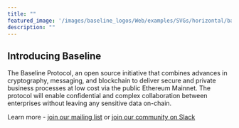 ```yaml
---
title: ""
featured_image: '/images/baseline_logos/Web/examples/SVGs/horizontal/baselineHorizontal-Logo-Full-Color.svg'
description: ""
---
```


## Introducing Baseline
The Baseline Protocol, an open source initiative that combines advances in cryptography, messaging, and blockchain to deliver secure and private business processes at low cost via the public Ethereum Mainnet. The protocol will enable confidential and complex collaboration between enterprises without leaving any sensitive data on-chain. 

Learn more - [join our mailing list](https://lists.oasis-open-projects.org/g/baseline) or [join our community on Slack](https://communityinviter.com/apps/ethereum-baseline/join-us)
